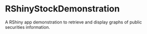 # RShinyStockDemonstration
A RShiny app demonstration to retrieve and display graphs of public securities information.
